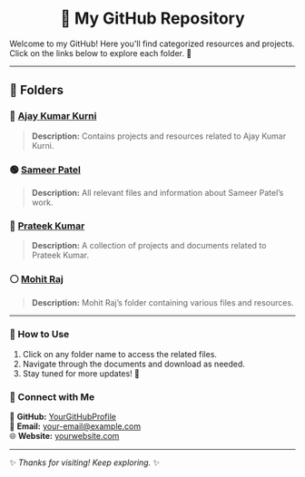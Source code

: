 <h1 align="center">📂 My GitHub Repository</h1>

Welcome to my GitHub! Here you'll find categorized resources and projects. Click on the links below to explore each folder. 🚀

---

## 📁 Folders

### 🔹 [Ajay Kumar Kurni](https://drive.google.com/drive/folders/1wwoocNRYpBjIAnCJByRMSJraC7R8zXld)
> **Description:** Contains projects and resources related to Ajay Kumar Kurni.

### 🟢 [Sameer Patel](https://drive.google.com/drive/folders/1WOgJfdc-7NyPRC4XnJsx7MCEWWjXVpku?usp=sharing)
> **Description:** All relevant files and information about Sameer Patel’s work.

### 🔵 [Prateek Kumar](https://drive.google.com/drive/folders/1tVWv2WXVJ-OUMRw8yH1WgenTAeXAcZJz)
> **Description:** A collection of projects and documents related to Prateek Kumar.

### ⚪ [Mohit Raj](https://drive.google.com/file/d/1GZoHEonHhO6Ze9dm4Af9pIdMtOI-Px-m/view?pli=1)
> **Description:** Mohit Raj’s folder containing various files and resources.

---

### 🎯 How to Use
1. Click on any folder name to access the related files.
2. Navigate through the documents and download as needed.
3. Stay tuned for more updates! 🚀

### 🔗 Connect with Me
💼 **GitHub:** [YourGitHubProfile](https://github.com/YourGitHubUsername)  
📧 **Email:** your-email@example.com  
🌐 **Website:** [yourwebsite.com](https://yourwebsite.com)

---

✨ *Thanks for visiting! Keep exploring.* ✨
